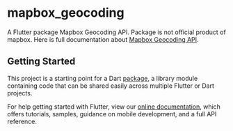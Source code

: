 # mapbox_geocoding

A Flutter package Mapbox Geocoding API. Package is not official product of mapbox.
Here is full documentation about [Mapbox Geocoding API](https://docs.mapbox.com/api/search/#geocoding).

## Getting Started

This project is a starting point for a Dart
[package](https://flutter.dev/developing-packages/),
a library module containing code that can be shared easily across
multiple Flutter or Dart projects.

For help getting started with Flutter, view our 
[online documentation](https://flutter.dev/docs), which offers tutorials, 
samples, guidance on mobile development, and a full API reference.

